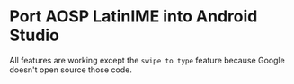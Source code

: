 Port AOSP LatinIME into Android Studio
======================================
All features are working except the `swipe to type` feature because Google doesn't open source those code.
